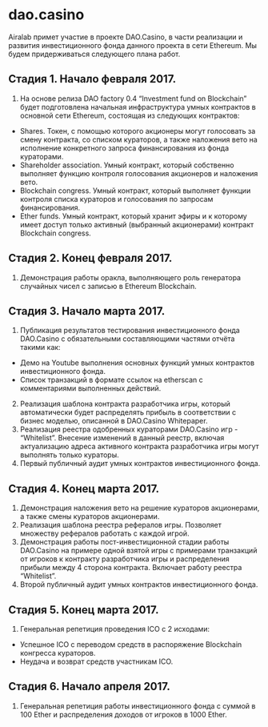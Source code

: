 # dao.casino

Airalab примет участие в проекте DAO.Casino, в части реализации и развития инвестиционного фонда данного проекта в сети Ethereum. Мы будем придерживаться следующего плана работ.

## Стадия 1. Начало февраля 2017. 
1. На основе релиза DAO factory 0.4 “Investment fund on Blockchain” будет подготовлена начальная инфраструктура умных контрактов в основной сети Ethereum, состоящая из следующих контрактов:
  * Shares. Токен, с помощью которого акционеры могут голосовать за смену контракта, со списком кураторов, а также наложения вето на исполнение конкретного запроса финансирования из фонда кураторами.
  * Shareholder association. Умный контракт, который собственно выполняет функцию контроля голосования акционеров и наложения вето.
  * Blockchain congress. Умный контракт, который выполняет функции контроля списка кураторов и голосования по запросам финансирования.
  * Ether funds. Умный контракт, который хранит эфиры и к которому имеет доступ только активный (выбранный акционерами) контракт  Blockchain congress. 

## Стадия 2. Конец февраля 2017.
1. Демонстрация работы оракла, выполняющего роль генератора случайных чисел с записью в Ethereum Blockchain. 

## Стадия 3. Начало марта 2017.  
1. Публикация результатов тестирования инвестиционного фонда DAO.Casino с обязательными составляющими частями отчёта такими как:
  * Демо на Youtube выполнения основных функций умных контрактов инвестиционного фонда.
  * Список транзакций в формате ссылок на etherscan с комментариями выполненных действий.
2. Реализация шаблона контракта разработчика игры, который автоматически будет распределять прибыль в соответствии с бизнес моделью, описанной в DAO.Casino Whitepaper. 
3. Реализация реестра одобренных кураторами DAO.Casino игр - “Whitelist”. Внесение изменений в данный реестр, включая актуализацию адреса активного контракта разработчика игры могут выполнять только кураторы.  
4. Первый публичный аудит умных контрактов инвестиционного фонда.

## Стадия 4. Конец марта 2017. 
1. Демонстрация наложения вето на решение кураторов акционерами, а также смены кураторов акционерами.
2. Реализация шаблона реестра рефералов игры. Позволяет множеству рефералов работать с каждой игрой.   
3. Демонстрация работы пост-инвестиционной стадии работы DAO.Casino на примере одной взятой игры с примерами транзакций от игроков к контракту разработчика игры и распределения прибыли между 4 сторона контракта. Включает работу реестра “Whitelist”. 
4. Второй публичный аудит умных контрактов инвестиционного фонда.

## Стадия 5. Конец марта 2017. 
1. Генеральная репетиция проведения ICO с 2 исходами:
  * Успешное ICO с переводом средств в распоряжение Blockchain конгресса кураторов.
  * Неудача и возврат средств участникам ICO.

## Стадия 6. Начало апреля 2017.  
1. Генеральная репетиция работы инвестиционного фонда с суммой в 100 Ether и распределения доходов от игроков в 1000 Ether.
